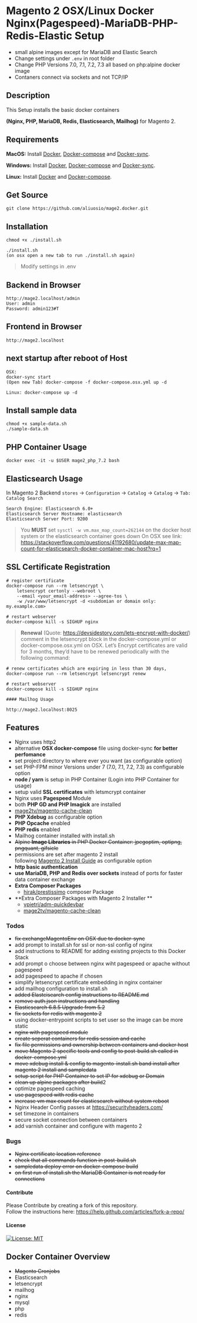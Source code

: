 # Magento 2 OSX/Linux Docker Nginx(Pagespeed)-MariaDB-PHP-Redis-Elastic Setup
* small alpine images except for MariaDB and Elastic Search
* Change settings under `.env` in root folder  
* Change PHP Versions 7.0, 7.1, 7.2, 7.3 all based on php:alpine docker image
* Contaners connect via sockets and not TCP/IP

## Description
This Setup installs the basic docker containers 

**(Nginx, PHP, MariaDB, Redis, Elasticsearch, Mailhog)** for Magento 2. 

## Requirements

**MacOS:**
Install [Docker](https://docs.docker.com/docker-for-mac/install/), [Docker-compose](https://docs.docker.com/compose/install/#install-compose) and [Docker-sync](https://github.com/EugenMayer/docker-sync/wiki/docker-sync-on-OSX).

**Windows:**
Install [Docker](https://docs.docker.com/docker-for-windows/install/), [Docker-compose](https://docs.docker.com/compose/install/#install-compose) and [Docker-sync](https://github.com/EugenMayer/docker-sync/wiki/docker-sync-on-Windows).

**Linux:**
Install [Docker](https://docs.docker.com/engine/installation/linux/docker-ce/ubuntu/) and [Docker-compose](https://docs.docker.com/compose/install/#install-compose).


## Get Source

    git clone https://github.com/aliuosio/mage2.docker.git

## Installation
         
    chmod +x ./install.sh
    
    ./install.sh 
    (on osx open a new tab to run ./install.sh again)
    
> Modify settings in .env

## Backend in Browser
    http://mage2.localhost/admin
    User: admin
    Password: admin123#T
    
## Frontend in Browser
    http://mage2.localhost
    
## next startup after reboot of Host
   
    OSX: 
    docker-sync start 
    (Open new Tab) docker-compose -f docker-compose.osx.yml up -d 
    
    Linux: docker-compose up -d

## Install sample data

    chmod +x sample-data.sh
    ./sample-data.sh

## PHP Container Usage
    
    docker exec -it -u $USER mage2_php_7.2 bash
    
## Elasticsearch Usage
In Magento 2 Backend `stores` -> `Configuration` -> `Catalog` -> `Catalog` -> `Tab: Catalog Search`
    
    Search Engine: Elasticsearch 6.0+
    Elasticsearch Server Hostname: elasticsearch
    Elasticsearch Server Port: 9200
> You **MUST** set `sysctl -w vm.max_map_count=262144` on the docker host system or the elasticsearch container goes down
> On OSX see link: https://stackoverflow.com/questions/41192680/update-max-map-count-for-elasticsearch-docker-container-mac-host?rq=1

## SSL Certificate Registration
    
    # register certificate
    docker-compose run --rm letsencrypt \
        letsencrypt certonly --webroot \
        --email <your_email-address> --agree-tos \
        -w /var/www/letsencrypt -d <subdomian or domain only: my.example.com>
        
    # restart webserver
    docker-compose kill -s SIGHUP nginx  
    
> **Renewal** (Quote: https://devsidestory.com/lets-encrypt-with-docker/)
> comment in the letsencrypt block in the docker-compose.yml or docker-compose.osx.yml on OSX.
> Let’s Encrypt certificates are valid for 3 months,
> they’d have to be renewed periodically with the following command:  
    
    # renew certificates which are expiring in less than 30 days,
    docker-compose run --rm letsencrypt letsencrypt renew 
    
    # restart webserver
    docker-compose kill -s SIGHUP nginx

    #### Mailhog Usage
    
    http://mage2.localhost:8025

## Features
* Nginx uses http2
* alternative **OSX docker-compose** file using docker-sync **for better perfomance**
* set project directory to where ever you want (as configurable option)
* set PHP-FPM minor Versions under 7 (7.0, 7.1, 7.2, 7.3) as configurable option  
* **node / yarn** is setup in PHP Container (Login into PHP Container for usage) 
* setup valid **SSL certificates** with letsmcrypt container
* Nginx uses **Pagespeed** Module
* both **PHP GD and PHP Imagick** are installed
* [mage2tv/magento-cache-clean](https://github.com/mage2tv/magento-cache-clean) 
* **PHP Xdebug** as configurable option
* **PHP Opcache** enabled
* **PHP redis** enabled
* Mailhog container installed with install.sh
* ~~Alpine **Image Libraries** in PHP Docker Container: jpegoptim, optipng, pngquant, gifsicle~~
* permissions are set after magento 2 install  
following [Magento 2 Install Guide](https://devdocs.magento.com/guides/v2.3/config-guide/prod/prod_file-sys-perms.html)  as configurable option
* **http basic authentication** 
* **use MariaDB, PHP and Redis over sockets** instead of ports for faster data container exchange
* **Extra Composer Packages**
    * [hirak/prestissimo](https://github.com/hirak/prestissimo) composer Package
* **Extra Composer Packages with Magento 2 Installer **  
    * [vpietri/adm-quickdevbar](https://github.com/vpietri/magento2-developer-quickdevbar)
    * [mage2tv/magento-cache-clean](https://github.com/mage2tv/magento-cache-clean) 

### Todos
* ~~fix exchangeMagentoEnv on OSX due to docker-sync~~
* add prompt to install.sh for ssl or non-ssl config of nginx
* add instructions to README for adding existing projects to this Docker Stack
* add prompt o choose between nginx wiht pagespeed or apache without pagespeed
* add pagespeed to apache if chosen
* simplify letsencrypt certificate embedding in nginx container
* add mailhog configuration to install.sh
* ~~added Elastcisearch config instructions to README.md~~
* ~~remove auth.json instructions and handling~~
* ~~Elasticsearch 6.8.5 Upgrade from 5.2~~ 
* ~~fix sockets for redis with magento 2~~
* using docker-entrypoint scripts to set user so the image can be more static
* ~~nginx with pagespeed module~~
* ~~create seperat containers for redis session and cache~~
* ~~fix file permissions and ownership between containers and docker host~~
* ~~move Magento 2 specific tools and config to post-build.sh called in docker-compose.yml~~
* ~~move xdebug install & config to magento-install.sh band install after magento 2 install and sampledata~~
* ~~setup script for PHP Container to set IP for xdebug or Domain~~
* ~~clean up alpine packages after build~~2
* optimize pagespeed caching
* ~~use pagespeed with redis cache~~
* ~~increase vm max count for elasticsearch without system reboot~~
* Nginx Header Config passes at https://securityheaders.com/
* set timezone in containers
* secure socket connection between containers
* add varnish container and configure with magento 2

### Bugs
* ~~Nginx certificate location reference~~
* ~~check that all commands function in post-build.sh~~
* ~~sampledata deploy error on docker-compose build~~
* ~~on first run of install.sh the MariaDB Container is not ready for connections~~ 

#### Contribute
Please Contribute by creating a fork of this repository.  
Follow the instructions here: https://help.github.com/articles/fork-a-repo/

#### License
[![License: MIT](https://img.shields.io/badge/License-MIT-yellow.svg)](https://openng.de/source.org/licenses/MIT)

## Docker Container Overview
* ~~Magento Cronjobs~~
* Elasticsearch
* letsencrypt
* mailhog
* nginx
* mysql
* php
* redis

